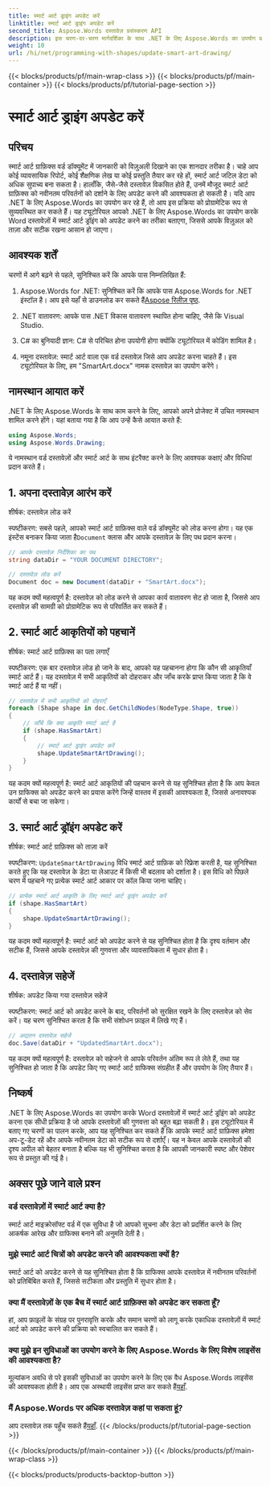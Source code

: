 ```yaml
---
title: स्मार्ट आर्ट ड्राइंग अपडेट करें
linktitle: स्मार्ट आर्ट ड्राइंग अपडेट करें
second_title: Aspose.Words दस्तावेज़ प्रसंस्करण API
description: इस चरण-दर-चरण मार्गदर्शिका के साथ .NET के लिए Aspose.Words का उपयोग करके Word दस्तावेज़ों में स्मार्ट आर्ट ड्रॉइंग को अपडेट करना सीखें। सुनिश्चित करें कि आपके विज़ुअल हमेशा सटीक हों।
weight: 10
url: /hi/net/programming-with-shapes/update-smart-art-drawing/
---
```


{{< blocks/products/pf/main-wrap-class >}}
{{< blocks/products/pf/main-container >}}
{{< blocks/products/pf/tutorial-page-section >}}

# स्मार्ट आर्ट ड्राइंग अपडेट करें

## परिचय

स्मार्ट आर्ट ग्राफ़िक्स वर्ड डॉक्यूमेंट में जानकारी को विज़ुअली दिखाने का एक शानदार तरीका है। चाहे आप कोई व्यावसायिक रिपोर्ट, कोई शैक्षणिक लेख या कोई प्रस्तुति तैयार कर रहे हों, स्मार्ट आर्ट जटिल डेटा को अधिक सुपाच्य बना सकता है। हालाँकि, जैसे-जैसे दस्तावेज़ विकसित होते हैं, उनमें मौजूद स्मार्ट आर्ट ग्राफ़िक्स को नवीनतम परिवर्तनों को दर्शाने के लिए अपडेट करने की आवश्यकता हो सकती है। यदि आप .NET के लिए Aspose.Words का उपयोग कर रहे हैं, तो आप इस प्रक्रिया को प्रोग्रामेटिक रूप से सुव्यवस्थित कर सकते हैं। यह ट्यूटोरियल आपको .NET के लिए Aspose.Words का उपयोग करके Word दस्तावेज़ों में स्मार्ट आर्ट ड्रॉइंग को अपडेट करने का तरीका बताएगा, जिससे आपके विज़ुअल को ताज़ा और सटीक रखना आसान हो जाएगा।

## आवश्यक शर्तें

चरणों में आगे बढ़ने से पहले, सुनिश्चित करें कि आपके पास निम्नलिखित हैं:

1.  Aspose.Words for .NET: सुनिश्चित करें कि आपके पास Aspose.Words for .NET इंस्टॉल है। आप इसे यहाँ से डाउनलोड कर सकते हैं[Aspose रिलीज़ पृष्ठ](https://releases.aspose.com/words/net/).

2. .NET वातावरण: आपके पास .NET विकास वातावरण स्थापित होना चाहिए, जैसे कि Visual Studio.

3. C# का बुनियादी ज्ञान: C# से परिचित होना उपयोगी होगा क्योंकि ट्यूटोरियल में कोडिंग शामिल है।

4. नमूना दस्तावेज़: स्मार्ट आर्ट वाला एक वर्ड दस्तावेज़ जिसे आप अपडेट करना चाहते हैं। इस ट्यूटोरियल के लिए, हम "SmartArt.docx" नामक दस्तावेज़ का उपयोग करेंगे।

## नामस्थान आयात करें

.NET के लिए Aspose.Words के साथ काम करने के लिए, आपको अपने प्रोजेक्ट में उचित नामस्थान शामिल करने होंगे। यहां बताया गया है कि आप उन्हें कैसे आयात करते हैं:

```csharp
using Aspose.Words;
using Aspose.Words.Drawing;
```

ये नामस्थान वर्ड दस्तावेज़ों और स्मार्ट आर्ट के साथ इंटरैक्ट करने के लिए आवश्यक कक्षाएं और विधियां प्रदान करते हैं।

## 1. अपना दस्तावेज़ आरंभ करें

शीर्षक: दस्तावेज़ लोड करें

स्पष्टीकरण:
 सबसे पहले, आपको स्मार्ट आर्ट ग्राफ़िक्स वाले वर्ड डॉक्यूमेंट को लोड करना होगा। यह एक इंस्टेंस बनाकर किया जाता है`Document` क्लास और आपके दस्तावेज़ के लिए पथ प्रदान करना।

```csharp
// आपके दस्तावेज़ निर्देशिका का पथ
string dataDir = "YOUR DOCUMENT DIRECTORY";

// दस्तावेज़ लोड करें
Document doc = new Document(dataDir + "SmartArt.docx");
```

यह कदम क्यों महत्वपूर्ण है:
दस्तावेज़ को लोड करने से आपका कार्य वातावरण सेट हो जाता है, जिससे आप दस्तावेज़ की सामग्री को प्रोग्रामेटिक रूप से परिवर्तित कर सकते हैं।

## 2. स्मार्ट आर्ट आकृतियों को पहचानें

शीर्षक: स्मार्ट आर्ट ग्राफ़िक्स का पता लगाएँ

स्पष्टीकरण:
एक बार दस्तावेज़ लोड हो जाने के बाद, आपको यह पहचानना होगा कि कौन सी आकृतियाँ स्मार्ट आर्ट हैं। यह दस्तावेज़ में सभी आकृतियों को दोहराकर और जाँच करके प्राप्त किया जाता है कि वे स्मार्ट आर्ट हैं या नहीं।

```csharp
// दस्तावेज़ में सभी आकृतियों को दोहराएँ
foreach (Shape shape in doc.GetChildNodes(NodeType.Shape, true))
{
    // जाँचें कि क्या आकृति स्मार्ट आर्ट है
    if (shape.HasSmartArt)
    {
        // स्मार्ट आर्ट ड्राइंग अपडेट करें
        shape.UpdateSmartArtDrawing();
    }
}
```

यह कदम क्यों महत्वपूर्ण है:
स्मार्ट आर्ट आकृतियों की पहचान करने से यह सुनिश्चित होता है कि आप केवल उन ग्राफिक्स को अपडेट करने का प्रयास करेंगे जिन्हें वास्तव में इसकी आवश्यकता है, जिससे अनावश्यक कार्यों से बचा जा सकेगा।

## 3. स्मार्ट आर्ट ड्रॉइंग अपडेट करें

शीर्षक: स्मार्ट आर्ट ग्राफ़िक्स को ताज़ा करें

स्पष्टीकरण:
`UpdateSmartArtDrawing` विधि स्मार्ट आर्ट ग्राफ़िक को रिफ्रेश करती है, यह सुनिश्चित करते हुए कि यह दस्तावेज़ के डेटा या लेआउट में किसी भी बदलाव को दर्शाता है। इस विधि को पिछले चरण में पहचाने गए प्रत्येक स्मार्ट आर्ट आकार पर कॉल किया जाना चाहिए।

```csharp
// प्रत्येक स्मार्ट आर्ट आकृति के लिए स्मार्ट आर्ट ड्राइंग अपडेट करें
if (shape.HasSmartArt)
{
    shape.UpdateSmartArtDrawing();
}
```

यह कदम क्यों महत्वपूर्ण है:
स्मार्ट आर्ट को अपडेट करने से यह सुनिश्चित होता है कि दृश्य वर्तमान और सटीक हैं, जिससे आपके दस्तावेज़ की गुणवत्ता और व्यावसायिकता में सुधार होता है।

## 4. दस्तावेज़ सहेजें

शीर्षक: अपडेट किया गया दस्तावेज़ सहेजें

स्पष्टीकरण:
स्मार्ट आर्ट को अपडेट करने के बाद, परिवर्तनों को सुरक्षित रखने के लिए दस्तावेज़ को सेव करें। यह चरण सुनिश्चित करता है कि सभी संशोधन फ़ाइल में लिखे गए हैं।

```csharp
// अद्यतन दस्तावेज़ सहेजें
doc.Save(dataDir + "UpdatedSmartArt.docx");
```

यह कदम क्यों महत्वपूर्ण है:
दस्तावेज़ को सहेजने से आपके परिवर्तन अंतिम रूप ले लेते हैं, तथा यह सुनिश्चित हो जाता है कि अपडेट किए गए स्मार्ट आर्ट ग्राफिक्स संग्रहीत हैं और उपयोग के लिए तैयार हैं।

## निष्कर्ष

.NET के लिए Aspose.Words का उपयोग करके Word दस्तावेज़ों में स्मार्ट आर्ट ड्रॉइंग को अपडेट करना एक सीधी प्रक्रिया है जो आपके दस्तावेज़ों की गुणवत्ता को बहुत बढ़ा सकती है। इस ट्यूटोरियल में बताए गए चरणों का पालन करके, आप यह सुनिश्चित कर सकते हैं कि आपके स्मार्ट आर्ट ग्राफ़िक्स हमेशा अप-टू-डेट रहें और आपके नवीनतम डेटा को सटीक रूप से दर्शाएँ। यह न केवल आपके दस्तावेज़ों की दृश्य अपील को बेहतर बनाता है बल्कि यह भी सुनिश्चित करता है कि आपकी जानकारी स्पष्ट और पेशेवर रूप से प्रस्तुत की गई है।

## अक्सर पूछे जाने वाले प्रश्न

### वर्ड दस्तावेज़ों में स्मार्ट आर्ट क्या है?
स्मार्ट आर्ट माइक्रोसॉफ्ट वर्ड में एक सुविधा है जो आपको सूचना और डेटा को प्रदर्शित करने के लिए आकर्षक आरेख और ग्राफिक्स बनाने की अनुमति देती है।

### मुझे स्मार्ट आर्ट चित्रों को अपडेट करने की आवश्यकता क्यों है?
स्मार्ट आर्ट को अपडेट करने से यह सुनिश्चित होता है कि ग्राफिक्स आपके दस्तावेज़ में नवीनतम परिवर्तनों को प्रतिबिंबित करते हैं, जिससे सटीकता और प्रस्तुति में सुधार होता है।

### क्या मैं दस्तावेज़ों के एक बैच में स्मार्ट आर्ट ग्राफ़िक्स को अपडेट कर सकता हूँ?
हां, आप फ़ाइलों के संग्रह पर पुनरावृत्ति करके और समान चरणों को लागू करके एकाधिक दस्तावेज़ों में स्मार्ट आर्ट को अपडेट करने की प्रक्रिया को स्वचालित कर सकते हैं।

### क्या मुझे इन सुविधाओं का उपयोग करने के लिए Aspose.Words के लिए विशेष लाइसेंस की आवश्यकता है?
 मूल्यांकन अवधि से परे इसकी सुविधाओं का उपयोग करने के लिए एक वैध Aspose.Words लाइसेंस की आवश्यकता होती है। आप एक अस्थायी लाइसेंस प्राप्त कर सकते हैं[यहाँ](https://purchase.aspose.com/temporary-license/).

### मैं Aspose.Words पर अधिक दस्तावेज़ कहां पा सकता हूं?
 आप दस्तावेज़ तक पहुँच सकते हैं[यहाँ](https://reference.aspose.com/words/net/).
{{< /blocks/products/pf/tutorial-page-section >}}

{{< /blocks/products/pf/main-container >}}
{{< /blocks/products/pf/main-wrap-class >}}

{{< blocks/products/products-backtop-button >}}
